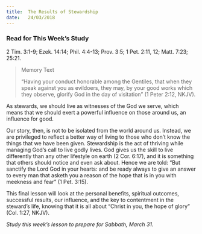 ```yaml
---
title:  The Results of Stewardship
date:   24/03/2018
---
```


### Read for This Week’s Study
2 Tim. 3:1-9; Ezek. 14:14; Phil. 4:4-13; Prov. 3:5; 1 Pet. 2:11, 12; Matt. 7:23; 25:21.

> <p>Memory Text</p>
> “Having your conduct honorable among the Gentiles, that when they speak against you as evildoers, they may, by your good works which they observe, glorify God in the day of visitation” (1 Peter 2:12, NKJV).

As stewards, we should live as witnesses of the God we serve, which means that we should exert a powerful influence on those around us, an influence for good.

Our story, then, is not to be isolated from the world around us. Instead, we are privileged to reflect a better way of living to those who don’t know the things that we have been given. Stewardship is the act of thriving while managing God’s call to live godly lives. God gives us the skill to live differently than any other lifestyle on earth (2 Cor. 6:17), and it is something that others should notice and even ask about. Hence we are told: “But sanctify the Lord God in your hearts: and be ready always to give an answer to every man that asketh you a reason of the hope that is in you with meekness and fear” (1 Pet. 3:15).

This final lesson will look at the personal benefits, spiritual outcomes, successful results, our influence, and the key to contentment in the steward’s life, knowing that it is all about “Christ in you, the hope of glory” (Col. 1:27, NKJV).

*Study this week’s lesson to prepare for Sabbath, March 31.*
